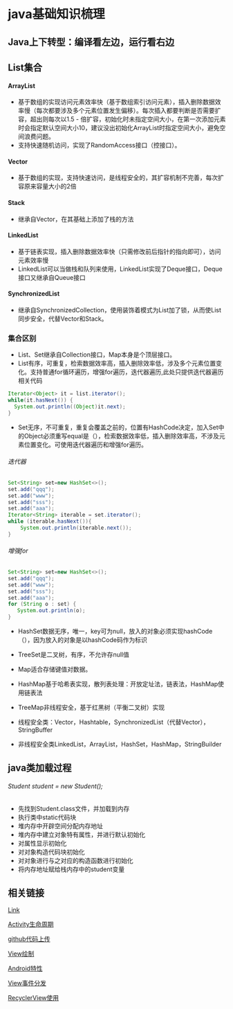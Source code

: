 # java基础知识梳理

## Java上下转型：编译看左边，运行看右边

## List集合
#### ArrayList
- 基于数组的实现访问元素效率快（基于数组索引访问元素），插入删除数据效率慢（每次都要涉及多个元素位置发生偏移）。每次插入都要判断是否需要扩容，超出则每次以1.5 - 倍扩容，初始化时未指定空间大小，在第一次添加元素时会指定默认空间大小10，建议没出初始化ArrayList时指定空间大小，避免空间浪费问题。
- 支持快速随机访问，实现了RandomAccess接口（控接口）。
#### Vector
- 基于数组的实现，支持快速访问，是线程安全的，其扩容机制不完善，每次扩容原来容量大小的2倍
#### Stack
- 继承自Vector，在其基础上添加了栈的方法
#### LinkedList
- 基于链表实现，插入删除数据效率快（只需修改前后指针的指向即可），访问元素效率慢
- LinkedList可以当做栈和队列来使用，LinkedList实现了Deque接口，Deque接口又继承自Queue接口
#### SynchronizedList
- 继承自SynchronizedCollection，使用装饰着模式为List加了锁，从而使List同步安全，代替Vector和Stack。

### 集合区别
- List、Set继承自Collection接口，Map本身是个顶层接口。
- List有序，可重复，检索数据效率高，插入删除效率低，涉及多个元素位置变化。支持普通for循环遍历，增强for遍历，迭代器遍历,此处只提供迭代器遍历相关代码
```java
Iterator<Object> it = list.iterator();
while(it.hasNext()) {
  System.out.println((Object)it.next);
}
```
- Set无序，不可重复，重复会覆盖之前的，位置有HashCode决定，加入Set中的Object必须重写equal是（），检索数据效率低，插入删除效率高，不涉及元素位置变化。可使用迭代器遍历和增强for遍历。
###### 迭代器
```java
Set<String> set=new HashSet<>();
set.add("qqq");
set.add("www");
set.add("sss");
set.add("aaa");
Iterator<String> iterable = set.iterator();
while (iterable.hasNext()){
    System.out.println(iterable.next());
}
```
###### 增强for
```java
Set<String> set=new HashSet<>();
set.add("qqq");
set.add("www");
set.add("sss");
set.add("aaa");
for (String o : set) {
   System.out.println(o);
}
```
- HashSet数据无序，唯一，key可为null，放入的对象必须实现hashCode（），因为放入的对象是以hashCode码作为标识
- TreeSet是二叉树，有序，不允许存null值

- Map适合存储键值对数据。
- HashMap基于哈希表实现，散列表处理：开放定址法，链表法，HashMap使用链表法
- TreeMap非线程安全，基于红黑树（平衡二叉树）实现

- 线程安全类：Vector，Hashtable，SynchronizedList（代替Vector），StringBuffer
- 非线程安全类LinkedList，ArrayList，HashSet，HashMap，StringBuilder

## java类加载过程
###### Student student = new Student();
- 先找到Student.class文件，并加载到内存
- 执行类中static代码块
- 堆内存中开辟空间分配内存地址
- 堆内存中建立对象特有属性，并进行默认初始化
- 对属性显示初始化
- 对对象构造代码块初始化
- 对对象进行与之对应的构造函数进行初始化
- 将内存地址赋给栈内存中的student变量



## 相关链接

[Link](https://github.com/dannycx/dcxing111.github.io/blob/master/activity%E8%BF%94%E5%9B%9E%E6%95%B0%E6%8D%AE)

[Activity生命周期](https://github.com/dannycx/knowledge/blob/master/ActivityLifecycle.md)

[github代码上传](https://github.com/dannycx/knowledge/blob/master/github.md)

[View绘制](https://github.com/dannycx/knowledge/blob/master/ViewDrawingProcess.md)

[Android特性](https://github.com/dannycx/knowledge/edit/master/android_features.md)

[View事件分发](https://github.com/dannycx/knowledge/blob/master/view_event.md)

[RecyclerView使用](https://github.com/dannycx/knowledge/blob/master/recyclerView.md)

